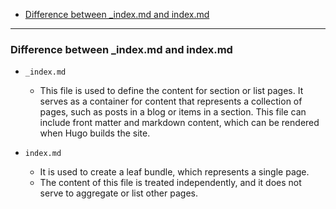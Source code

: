 - [Difference between _index.md and index.md](#difference-between-_indexmd-and-indexmd)
____

### Difference between _index.md and index.md

- `_index.md`
  * This file is used to define the content for section or list pages. It serves
    as a container for content that represents a collection of pages, such as
    posts in a blog or items in a section. This file can include front matter
    and markdown content, which can be rendered when Hugo builds the site.

- `index.md`
  * It is used to create a leaf bundle, which represents a single page.
  * The content of this file is treated independently, and it does not serve to
    aggregate or list other pages.
